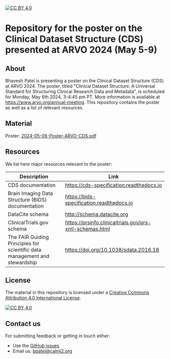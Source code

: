[![CC BY 4.0][cc-by-shield]][cc-by]

[cc-by]: http://creativecommons.org/licenses/by/4.0/
[cc-by-shield]: https://img.shields.io/badge/License-CC%20BY%204.0-lightgrey.svg
[cc-by-image]: https://i.creativecommons.org/l/by/4.0/88x31.png

# Repository for the poster on the Clinical Dataset Structure (CDS) presented at ARVO 2024 (May 5-9)

## About
Bhavesh Patel is presenting a poster on the Clinical Dataset Structure (CDS) at ARVO 2024. The poster, titled "Clinical Dataset Structure: A Universal Standard 
for Structuring Clinical Research Data and Metadata", is scheduled for Monday, May 6th 2024, 3-4:45 pm PT. More information is available at https://www.arvo.org/annual-meeting. This repository contains the poster as well as a list of relevant resources.

## Material

Poster: [2024-05-06-Poster-ARVO-CDS.pdf](2024-05-06-Poster-ARVO-CDS.pdf)

## Resources
We list here major resources relevant to the poster:

| Description                                         | Link                                                              |
| --------------------------------------------------  | ----------------------------------------------------------------- |
| CDS documentation                           | https://cds-specification.readthedocs.io  |
| Brain Imaging Data Structure (BIDS) documentation                         | https://bids-specification.readthedocs.io |
| DataCite schema                       | http://schema.datacite.org |
| ClinicalTrials.gov schema                          | https://prsinfo.clinicaltrials.gov/prs-xml-schemas.html |
| The FAIR Guiding Principles for scientific data management and stewardship                           | https://doi.org/10.1038/sdata.2016.18  |


## License
The material in this repository is licensed under a
[Creative Commons Attribution 4.0 International License][cc-by]. 

[![CC BY 4.0][cc-by-image]][cc-by]

## Contact us
For submitting feedback or getting in touch either:
- Use the [GitHub issues](https://github.com/CDS-ARVO-2024/issues) 
- Email us: bpatel@calmi2.org
